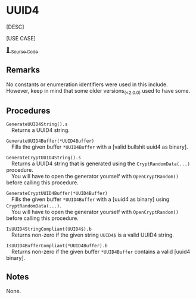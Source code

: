 # UUID4

[DESC]

[USE CASE]

[💾 <sub>Source Code</sub>](../Includes/UUID4.pbi)


## Remarks

No constants or enumeration identifiers were used in this include.<br>
However, keep in mind that some older versions<sub>(<2.0.0)</sub> used to have some.


## Procedures

`GenerateUUID4String().s`<br>
&emsp;Returns a UUID4 string.

`GenerateUUID4Buffer(*UUID4Buffer)`<br>
&emsp;Fills the given buffer `*UUID4Buffer` with a [valid bullshit uuid4 as binary].

`GenerateCryptUUID4String().s`<br>
&emsp;Returns a UUID4 string that is generated using the `CryptRandomData(...)` procedure.<br>
&emsp;You will have to open the generator yourself with `OpenCryptRandom()` before calling this procedure.

`GenerateCryptUUID4Buffer(*UUID4Buffer)`<br>
&emsp;Fills the given buffer `*UUID4Buffer` with a [uuid4 as binary] using `CryptRandomData(...)`.<br>
&emsp;You will have to open the generator yourself with `OpenCryptRandom()` before calling this procedure.

`IsUUID4StringCompliant(UUID4$).b`<br>
&emsp;Returns non-zero if the given string `UUID4$` is a valid UUID4 string.

`IsUUID4BufferCompliant(*UUID4Buffer).b`<br>
&emsp;Returns non-zero if the given buffer `*UUID4Buffer` contains a valid [uuid4 binary].


## Notes

None.
